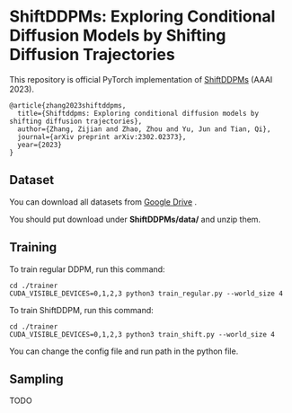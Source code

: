 # ShiftDDPMs: Exploring Conditional Diffusion Models by Shifting Diffusion Trajectories

This repository is official PyTorch implementation of [ShiftDDPMs](https://arxiv.org/abs/2302.02373) (AAAI 2023).

```
@article{zhang2023shiftddpms,
  title={Shiftddpms: Exploring conditional diffusion models by shifting diffusion trajectories},
  author={Zhang, Zijian and Zhao, Zhou and Yu, Jun and Tian, Qi},
  journal={arXiv preprint arXiv:2302.02373},
  year={2023}
}
```



## Dataset

You can download all datasets from [Google Drive](https://drive.google.com/drive/folders/1RMptA_GCWJRxLInMCA4tN7KtIMwu_3xR?usp=sharing) .

You should put download under **ShiftDDPMs/data/** and unzip them.




## Training

To train regular DDPM, run this command:

```
cd ./trainer
CUDA_VISIBLE_DEVICES=0,1,2,3 python3 train_regular.py --world_size 4
```



To train ShiftDDPM, run this command:

```
cd ./trainer
CUDA_VISIBLE_DEVICES=0,1,2,3 python3 train_shift.py --world_size 4
```



You can change the config file and run path in the python file.



## Sampling

TODO
